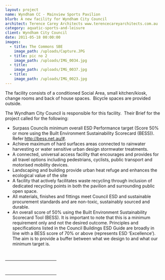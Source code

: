 ```yaml
---
layout: project
name: Wyndham CC - Mainview Sports Pavilion
blurb: A new facility for Wyndham City Council
architect: Terence Carey Architects www.terencecareyarchitects.com.au
category: aquatic-sports-and-leisure
client: Wyndham City Council
date: 2011-05-18 00:00:00
images:
  - title: The Commons SBE
    image_path: /uploads/Capture.JPG
  - title: pic no 2
    image_path: /uploads/IMG_0034.jpg
  - title:
    image_path: /uploads/IMG_0037.jpg
  - title:
    image_path: /uploads/IMG_0023.jpg
---
```



The facility consists of a conditioned Social Area, small kitchen/kiosk, change rooms and back of house spaces.&nbsp; Bicycle spaces are provided outside.

The Wyndham City Council is responsible for this facility.&nbsp; Their Brief for the project called for the following:

* Surpass Councils minimum overall ESD Performance target (Score 50% or more using the Built Environment Sustainability Scorecard (BESS)). Refer http://bess.net.au/#.
* Achieve maximum of hard surfaces areas connected to rainwater harvesting or water sensitive urban design stormwater treatments.
* A connected, universal access facility that encourages and provides for all travel options including pedestrians, cyclists, public transport and motorised mobility devices.
* Landscaping and building provide urban heat refuge and enhances the ecological value of the site
* A facility that actively facilitates waste recycling through inclusion of dedicated recycling points in both the pavilion and surrounding public open space.
* All materials, finishes and fittings meet Council ESD and sustainable procurement standards and are non-toxic, sustainably sourced and durable.&nbsp;
* An overall score of 50% using the Built Environment Sustainability Scorecard Tool (BESS). It is important to note that this is a minimum requirement only and not the desired outcome. Principles and specifications listed in the Council Buildings ESD Guide are broadly in line with a BESS score of 70% or above (represents ESD ‘Excellence’). The aim is to provide a buffer between what we design to and what our minimum target is.

<div>&nbsp;<hr width="33%" size="1" align="left" /><div id="ftn1"><p>&nbsp;</p><hr width="33%" size="1" align="left" /></div></div>

<div id="ftn1"><p>&nbsp;</p></div>